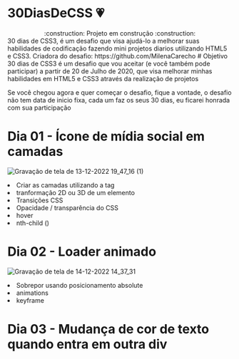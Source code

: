 # 30DiasDeCSS :heartpulse:
<div align="center">:construction: Projeto em construção :construction:</div>
30 dias de CSS3, é um desafio que visa ajudá-lo a melhorar suas habilidades de codificação fazendo mini projetos diarios utilizando HTML5 e CSS3. 
Criadora do desafio: https://github.com/MilenaCarecho
# Objetivo
30 dias de CSS3 é um desafio que vou aceitar (e você também pode participar) a partir de 20 de Julho de 2020, que visa melhorar minhas habilidades em HTML5 e CSS3 através da realização de projetos

Se você chegou agora e quer começar o desafio, fique a vontade, o desafio não tem data de inicio fixa, cada um faz os seus 30 dias, eu ficarei honrada com sua participação 

# Dia 01 - Ícone de mídia social em camadas
![Gravação de tela de 13-12-2022 19_47_16 (1)](https://user-images.githubusercontent.com/99148011/207463153-3aae4d12-1b82-4916-8a36-728eb651a775.gif)

<li> Criar as camadas utilizando a tag <span> </li>
<li> tranformação 2D ou 3D de um elemento </li>
<li> Transições CSS </li>
<li> Opacidade / transparência do CSS </li>
<li> hover </li>
<li> nth-child () </li>

# Dia 02 - Loader animado
![Gravação de tela de 14-12-2022 14_37_31](https://user-images.githubusercontent.com/99148011/207667659-988e0550-20c4-4cac-a589-26bd8bf653fc.gif)
<li>Sobrepor usando posicionamento absolute</li>
<li>animations</li>
<li>keyframe</li>

# Dia 03 - Mudança de cor de texto quando entra em outra div
